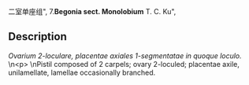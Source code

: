 二室单座组",
7.**Begonia sect. Monolobium** T. C. Ku",

## Description
*Ovarium 2-loculare, placentae axiales 1-segmentatae in quoque loculo.*&#x0D;\n&lt;p&gt;&#x0D;\nPistil composed of 2 carpels; ovary 2-loculed; placentae axile, unilamellate, lamellae occasionally branched.
